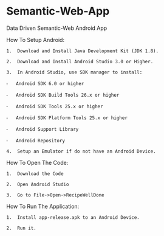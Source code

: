# Semantic-Web-App
Data Driven Semantic-Web Android App

How To Setup Android:

	1.	Download and Install Java Development Kit (JDK 1.8).
  
	2.	Download and Install Android Studio 3.0 or Higher.
  
	3.	In Android Studio, use SDK manager to install:
  
	⁃	Android SDK 6.0 or higher
  
	⁃	Android SDK Build Tools 26.x or higher
  
	⁃	Android SDK Tools 25.x or higher
  
	⁃	Android SDK Platform Tools 25.x or higher
  
	⁃	Android Support Library
  
	⁃	Android Repository
  
	4.	Setup an Emulator if do not have an Android Device.

How To Open The Code:

	1.	Download the Code
  
	2.	Open Android Studio
  
	3.	Go to File->Open->RecipeWellDone

How To Run The Application:

	1.	Install app-release.apk to an Android Device.
  
	2.	Run it.
  
